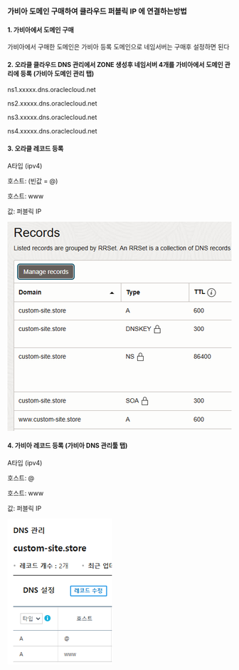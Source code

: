 ### 가비아 도메인 구매하여 클라우드 퍼블릭 IP 에 연결하는방법

#### 1. 가비아에서 도메인 구매

가비아에서 구매한 도메인은 가비아 등록 도메인으로 네임서버는 구매후 설정하면 된다

#### 2. 오라클 클라우드 DNS 관리에서 ZONE 생성후 네임서버 4개를 가비아에서 도메인 관리에 등록 (가비아 도메인 관리 탭)

ns1.xxxxx.dns.oraclecloud.net

ns2.xxxxx.dns.oraclecloud.net

ns3.xxxxx.dns.oraclecloud.net

ns4.xxxxx.dns.oraclecloud.net

#### 3. 오라클 레코드 등록

A타입 (ipv4)

호스트: (빈값 = @)

호스트: www

값: 퍼블릭 IP

![alt text](./img/img003.png)

#### 4. 가비아 레코드 등록 (가비아 DNS 관리툴 탭)

A타입 (ipv4)

호스트: @

호스트: www

값: 퍼블릭 IP

![alt text](./img/img004.png)
